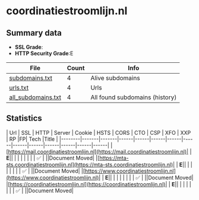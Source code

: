 

# coordinatiestroomlijn.nl
## Summary data


 - **SSL Grade**:
 - **HTTP Security Grade**:E


| File       | Count | Info |
|------------|-------|------|
|[subdomains.txt](/data/coordinatiestroomlijn.nl/subdomains.txt)|4|Alive subdomains|
|[urls.txt](/data/coordinatiestroomlijn.nl/urls.txt)|4|Urls|
|[all_subdomains.txt](/data/coordinatiestroomlijn.nl/all_subdomains.txt)|4|All found subdomains (history)|


## Statistics


| Url | SSL | HTTP | Server | Cookie | HSTS | CORS | CTO | CSP | XFO | XXP | RP |FP| Tech |Title |
|--------|-------|-------|------|------|------|------|------|------|------|------|------|------|------|
|[https://mail.coordinatiestroomlijn.nl](https://mail.coordinatiestroomlijn.nl)| | **E**|| | | | | | | | :white_check_mark: | ||Document Moved|
|[https://mta-sts.coordinatiestroomlijn.nl](https://mta-sts.coordinatiestroomlijn.nl)| | **E**|| | | | | | | | :white_check_mark: | ||Document Moved|
|[https://www.coordinatiestroomlijn.nl](https://www.coordinatiestroomlijn.nl)| | **E**|| | | | | | | | :white_check_mark: | ||Document Moved|
|[https://coordinatiestroomlijn.nl](https://coordinatiestroomlijn.nl)| | **E**|| | | | | | | | :white_check_mark: | ||Document Moved|